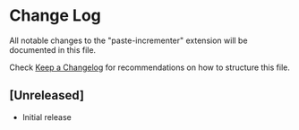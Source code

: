 # Change Log

All notable changes to the "paste-incrementer" extension will be documented in this file.

Check [Keep a Changelog](http://keepachangelog.com/) for recommendations on how to structure this file.

## [Unreleased]

- Initial release